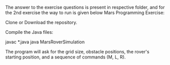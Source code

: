 The answer to the exercise questions is present in respective folder, and for the 2nd exercise the way to run is given below
 Mars Programming Exercise:

  Clone or Download the repository.
  
  Compile the Java files:

  javac *.java
  java MarsRoverSimulation
  
  The program will ask for the grid size, obstacle positions, the rover's starting position, and a sequence of commands (M, L, R).
